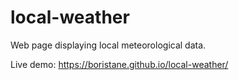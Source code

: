 # local-weather
Web page displaying local meteorological data.

Live demo: https://boristane.github.io/local-weather/